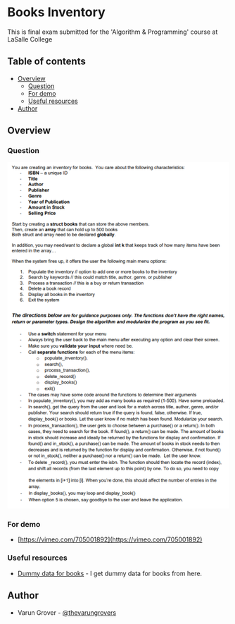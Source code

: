 # Books Inventory

This is final exam submitted for the 'Algorithm & Programming' course at LaSalle College

## Table of contents

- [Overview](#overview)
  - [Question](#question)
  - [For demo](#for-demo)
  - [Useful resources](#useful-resources)
- [Author](#author)


## Overview

### Question
![](question.png)

### For demo
- [https://vimeo.com/705001892](https://vimeo.com/705001892)

### Useful resources

- [Dummy data for books](https://gist.github.com/nanotaboada/6396437) - I get dummy data for books from here.

## Author

- Varun Grover - [@thevarungrovers](https://www.github.com/thevarungrovers)




